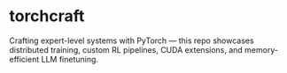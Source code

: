 # torchcraft
Crafting expert-level systems with PyTorch — this repo showcases distributed training, custom RL pipelines, CUDA extensions, and memory-efficient LLM finetuning.
